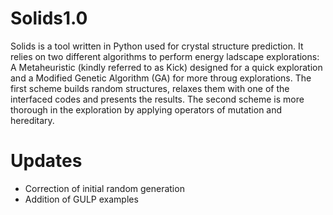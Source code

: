 # Solids1.0
Solids is a tool written in Python used for crystal structure prediction. It relies on two different algorithms to perform energy ladscape 
explorations: A Metaheuristic (kindly referred to as Kick) designed for a quick exploration and a Modified Genetic Algorithm (GA) for more 
throug explorations. The first scheme builds random structures, relaxes them with one of the interfaced codes and presents the results. The 
second scheme is more thorough in the exploration by applying operators of mutation and hereditary.

# Updates
- Correction of initial random generation
- Addition of GULP examples
